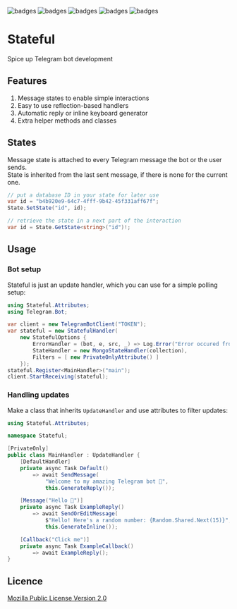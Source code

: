 ![badges](https://img.shields.io/github/contributors/TheAirBlow/Stateful.svg)
![badges](https://img.shields.io/github/forks/TheAirBlow/Stateful.svg?style=flat)
![badges](https://img.shields.io/github/stars/TheAirBlow/Stateful.svg?style=flat)
![badges](https://img.shields.io/github/issues/TheAirBlow/Stateful.svg)
![badges](https://github.com/TheAirBlow/Stateful/actions/workflows/nuget.yml/badge.svg)
# Stateful
Spice up Telegram bot development

## Features
1) Message states to enable simple interactions
2) Easy to use reflection-based handlers
3) Automatic reply or inline keyboard generator
4) Extra helper methods and classes

## States
Message state is attached to every Telegram message the bot or the user sends. \
State is inherited from the last sent message, if there is none for the current one.
```csharp
// put a database ID in your state for later use
var id = "b4b920e9-64c7-4fff-9b42-45f331aff67f";
State.SetState("id", id);

// retrieve the state in a next part of the interaction
var id = State.GetState<string>("id")!;
```

## Usage
### Bot setup
Stateful is just an update handler, which you can use for a simple polling setup:
```csharp
using Stateful.Attributes;
using Telegram.Bot;

var client = new TelegramBotClient("TOKEN");
var stateful = new StatefulHandler(
    new StatefulOptions {
        ErrorHandler = (bot, e, src, _) => Log.Error("Error occured from {0}: {1}", src, e),
        StateHandler = new MongoStateHandler(collection),
        Filters = [ new PrivateOnlyAttribute() ]
    });
stateful.Register<MainHandler>("main");
client.StartReceiving(stateful);
```

### Handling updates
Make a class that inherits `UpdateHandler` and use attributes to filter updates:
```csharp
using Stateful.Attributes;

namespace Stateful;

[PrivateOnly]
public class MainHandler : UpdateHandler {
    [DefaultHandler]
    private async Task Default()
        => await SendMessage(
            "Welcome to my amazing Telegram bot 👋", 
            this.GenerateReply());

    [Message("Hello 👋")]
    private async Task ExampleReply()
        => await SendOrEditMessage(
            $"Hello! Here's a random number: {Random.Shared.Next(15)}", 
            this.GenerateInline());

    [Callback("Click me")]
    private async Task ExampleCallback()
        => await ExampleReply();
}
```

## Licence
[Mozilla Public License Version 2.0](https://github.com/TheAirBlow/Syndical/blob/main/LICENCE)
